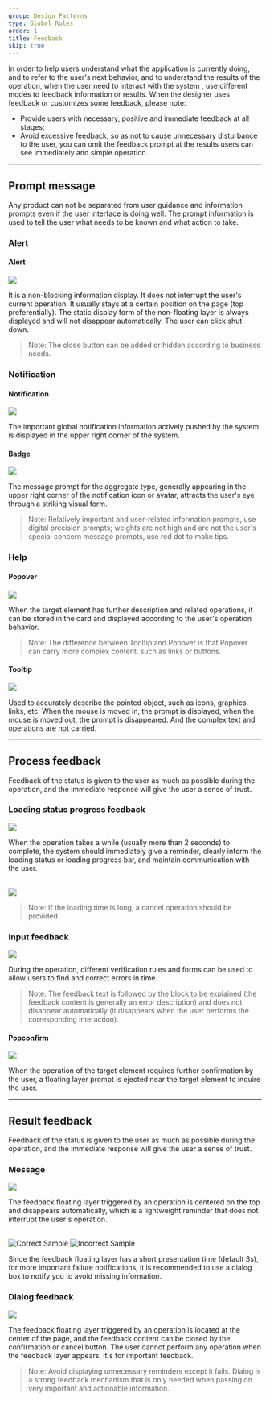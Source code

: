 ```yaml
---
group: Design Patterns
type: Global Rules
order: 1
title: Feedback
skip: true
---
```


In order to help users understand what the application is currently doing, and to refer to the user's next behavior, and to understand the results of the operation, when the user need to interact with the system , use different modes to feedback information or results. When the designer uses feedback or customizes some feedback, please note:

- Provide users with necessary, positive and immediate feedback at all stages;
- Avoid excessive feedback, so as not to cause unnecessary disturbance to the user, you can omit the feedback prompt at the results users can see immediately and simple operation.

---

## Prompt message

Any product can not be separated from user guidance and information prompts even if the user interface is doing well. The prompt information is used to tell the user what needs to be known and what action to take.

### Alert

#### Alert

<ImagePreview>
<img class="preview-img no-padding" src="https://gw.alipayobjects.com/zos/rmsportal/eviVRYTdxOxOfVENLnxq.png">
</ImagePreview>

It is a non-blocking information display. It does not interrupt the user's current operation. It usually stays at a certain position on the page (top preferentially). The static display form of the non-floating layer is always displayed and will not disappear automatically. The user can click shut down.

> Note: The close button can be added or hidden according to business needs.

### Notification

#### Notification

<ImagePreview>
<img class="preview-img no-padding" src="https://gw.alipayobjects.com/zos/rmsportal/nElczRfDzAXRZSkpiJBQ.png" description="Used when the notification content is complex">
</ImagePreview>

The important global notification information actively pushed by the system is displayed in the upper right corner of the system.

#### Badge

<ImagePreview>
<img class="preview-img no-padding" src="https://gw.alipayobjects.com/zos/rmsportal/bVonmOmmkuvybQxTDGTC.png" description="When there is an icon, it is usually in the upper right corner of the icon; in the case of no icon, it is usually at the back of the title.">
</ImagePreview>

The message prompt for the aggregate type, generally appearing in the upper right corner of the notification icon or avatar, attracts the user's eye through a striking visual form.

> Note: Relatively important and user-related information prompts, use digital precision prompts; weights are not high and are not the user's special concern message prompts, use red dot to make tips.

### Help

#### Popover

<ImagePreview>
<img class="preview-img no-padding" src="https://gw.alipayobjects.com/zos/rmsportal/zsPOjQqkiwMnMhIsbDHz.png">
</ImagePreview>

When the target element has further description and related operations, it can be stored in the card and displayed according to the user's operation behavior.

> Note: The difference between Tooltip and Popover is that Popover can carry more complex content, such as links or buttons.

#### Tooltip

<ImagePreview>
<img class="preview-img no-padding" src="https://gw.alipayobjects.com/zos/rmsportal/CKDiGEsluwkRRGqujpgv.png">
</ImagePreview>

Used to accurately describe the pointed object, such as icons, graphics, links, etc. When the mouse is moved in, the prompt is displayed, when the mouse is moved out, the prompt is disappeared. And the complex text and operations are not carried.

---

## Process feedback

Feedback of the status is given to the user as much as possible during the operation, and the immediate response will give the user a sense of trust.

### Loading status progress feedback

<ImagePreview>
<img class="preview-img no-padding" src="https://gw.alipayobjects.com/zos/rmsportal/cHaaqZTvzgCZiYUnfNom.png" description="Used when users don't have to wait for a long time to load.">
</ImagePreview>

When the operation takes a while (usually more than 2 seconds) to complete, the system should immediately give a reminder, clearly inform the loading status or loading progress bar, and maintain communication with the user.

<br />

<ImagePreview>
<img class="preview-img no-padding" src="https://gw.alipayobjects.com/zos/antfincdn/j6XiEx6UUV/676a18a1-bf60-4d93-8f94-55f1882dd13e.png" description="Used when the operation takes a long time to complete, showing the current progress and status of the operation.">
</ImagePreview>

> Note: If the loading time is long, a cancel operation should be provided.

### Input feedback

<ImagePreview>
<img class="preview-img no-padding" src="https://gw.alipayobjects.com/zos/rmsportal/CCeqqndHQgWnqVqvRptA.png">
</ImagePreview>

During the operation, different verification rules and forms can be used to allow users to find and correct errors in time.

> Note: The feedback text is followed by the block to be explained (the feedback content is generally an error description) and does not disappear automatically (it disappears when the user performs the corresponding interaction).

#### Popconfirm

<ImagePreview>
<img class="preview-img no-padding" src="https://gw.alipayobjects.com/zos/rmsportal/lPZZxOAakfNhwfrpRPht.png" description="The interaction form is lighter than the full-screen centered mode dialog.">
</ImagePreview>

When the operation of the target element requires further confirmation by the user, a floating layer prompt is ejected near the target element to inquire the user.

---

## Result feedback

Feedback of the status is given to the user as much as possible during the operation, and the immediate response will give the user a sense of trust.

### Message

<ImagePreview>
<img class="preview-img no-padding" src="https://gw.alipayobjects.com/zos/rmsportal/pqJMJfJGLkYTDbLyJwIg.png" description="When users don't have to wait for a long time to load.">
</ImagePreview>

The feedback floating layer triggered by an operation is centered on the top and disappears automatically, which is a lightweight reminder that does not interrupt the user's operation.

<br />

<ImagePreview>
<img class="preview-img no-padding good" src="https://gw.alipayobjects.com/zos/rmsportal/DrKzGoqfLRtrPuZaHUiq.png" alt="Correct Sample" description="Important failure messages suggest using dialog box prompts and telling the reason for the failure.">
<img class="preview-img no-padding bad" src="https://gw.alipayobjects.com/zos/rmsportal/akPBJQUiUWNsULtGOnyx.png" alt="Incorrect Sample" description="Lightweight prompts are not recommended for important failure messages.">
</ImagePreview>

Since the feedback floating layer has a short presentation time (default 3s), for more important failure notifications, it is recommended to use a dialog box to notify you to avoid missing information.

### Dialog feedback

<ImagePreview>
<img class="preview-img no-padding" src="https://gw.alipayobjects.com/zos/rmsportal/OTzldmUjUgERMbUCHwzt.png">
</ImagePreview>

The feedback floating layer triggered by an operation is located at the center of the page, and the feedback content can be closed by the confirmation or cancel button. The user cannot perform any operation when the feedback layer appears, it's for important feedback.

> Note: Avoid displaying unnecessary reminders except it fails. Dialog is a strong feedback mechanism that is only needed when passing on very important and actionable information.
